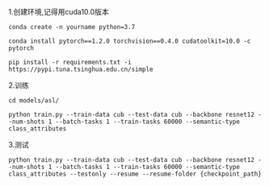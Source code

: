 1.创建环境,记得用cuda10.0版本
  
    conda create -n yourname python=3.7
 
    conda install pytorch==1.2.0 torchvision==0.4.0 cudatoolkit=10.0 -c pytorch
    
    pip install -r requirements.txt -i https://pypi.tuna.tsinghua.edu.cn/simple

 2.训练
 
    cd models/asl/
    
    python train.py --train-data cub --test-data cub --backbone resnet12 --num-shots 1 --batch-tasks 1 --train-tasks 60000 --semantic-type class_attributes 
 
 3.测试
 
    python train.py --train-data cub --test-data cub --backbone resnet12 --num-shots 1 --batch-tasks 1 --train-tasks 60000 --semantic-type class_attributes --testonly --resume --resume-folder {checkpoint_path}

  

